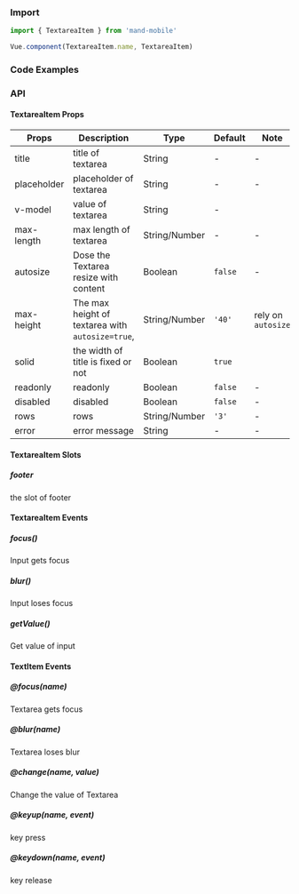### Import

```javascript
import { TextareaItem } from 'mand-mobile'

Vue.component(TextareaItem.name, TextareaItem)
```

### Code Examples
<!-- DEMO -->

### API

#### TextareaItem Props
| Props       | Description                                      | Type          | Default | Note               |
| ----------- | ------------------------------------------------ | ------------- | ------- | ------------------ |
| title       | title of textarea                                | String        | -       | -                  |
| placeholder | placeholder of textarea                          | String        | -       | -                  |
| v-model     | value of textarea                                | String        | -       |                    |
| max-length  | max length of textarea                           | String/Number | -       | -                  |
| autosize    | Dose the Textarea  resize with content           | Boolean       | `false` | -                  |
| max-height  | The max height of textarea with `autosize=true`, | String/Number | `'40'`  | rely on `autosize` |
| solid       | the width of title is fixed or not               | Boolean       | `true`  |                    |
| readonly    | readonly                                         | Boolean       | `false` | -                  |
| disabled    | disabled                                         | Boolean       | `false` | -                  |
| rows        | rows                                             | String/Number | `'3'`   | -                  |
| error       | error message                                    | String        | -       | -                  |

#### TextareaItem Slots

##### footer

the slot of footer

#### TextareaItem Events

##### focus()
Input gets focus

##### blur()
Input loses focus

##### getValue()
Get value of input

#### TextItem Events

##### @focus(name)
Textarea gets focus

##### @blur(name)
Textarea loses blur

##### @change(name, value)
Change the value of Textarea

##### @keyup(name, event)
key press

##### @keydown(name, event)
key release
